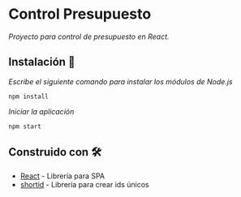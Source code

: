 # Control Presupuesto

_Proyecto para control de presupuesto en React._

## Instalación 🔧

_Escribe el siguiente comando para instalar los módulos de Node.js_

```
npm install
```

_Iniciar la aplicación_

```
npm start
```

## Construido con 🛠️

* [React](https://reactjs.org/) - Librería para SPA
* [shortid](https://www.npmjs.com/package/shortid) - Librería para crear ids únicos
